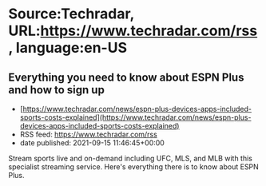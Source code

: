 # Source:Techradar, URL:https://www.techradar.com/rss, language:en-US

## Everything you need to know about ESPN Plus and how to sign up
 - [https://www.techradar.com/news/espn-plus-devices-apps-included-sports-costs-explained](https://www.techradar.com/news/espn-plus-devices-apps-included-sports-costs-explained)
 - RSS feed: https://www.techradar.com/rss
 - date published: 2021-09-15 11:46:45+00:00

Stream sports live and on-demand including UFC, MLS, and MLB with this specialist streaming service. Here's everything there is to know about ESPN Plus.

